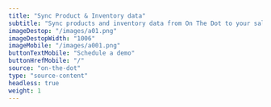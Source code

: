 ```yaml
---
title: "Sync Product & Inventory data"
subtitle: "Sync products and inventory data from On The Dot to your sales channel(s)"
imageDestop: "/images/a01.png"
imageDestopWidth: "1006"
imageMobile: "/images/a001.png"
buttonTextMobile: "Schedule a demo"
buttonHrefMobile: "/"
source: "on-the-dot"
type: "source-content"
headless: true
weight: 1
---
```

